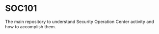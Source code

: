 # SOC101
The main repository to understand Security Operation Center activity and how to accomplish them. 
